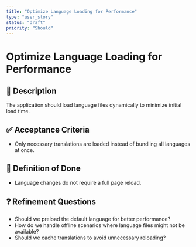 ```yaml
---
title: "Optimize Language Loading for Performance"
type: "user_story"
status: "draft"
priority: "Should"
---
```


# Optimize Language Loading for Performance

## 📌 Description
The application should load language files dynamically to minimize initial load time.

## ✅ Acceptance Criteria
- Only necessary translations are loaded instead of bundling all languages at once.

## 🎯 Definition of Done
- Language changes do not require a full page reload.

## ❓ Refinement Questions
- Should we preload the default language for better performance?
- How do we handle offline scenarios where language files might not be available?
- Should we cache translations to avoid unnecessary reloading?
